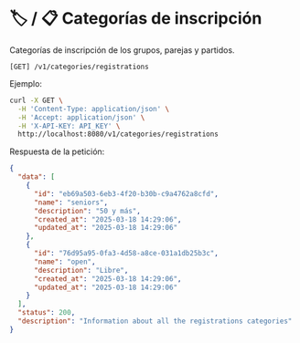 # 🏷️ / 📋  Categorías de inscripción

Categorías de inscripción de los grupos, parejas y partidos.

```
[GET] /v1/categories/registrations
```

Ejemplo:

```bash
curl -X GET \
  -H 'Content-Type: application/json' \
  -H 'Accept: application/json' \
  -H 'X-API-KEY: API_KEY' \
  http://localhost:8080/v1/categories/registrations
```

Respuesta de la petición:

```json
{
  "data": [
    {
      "id": "eb69a503-6eb3-4f20-b30b-c9a4762a8cfd",
      "name": "seniors",
      "description": "50 y más",
      "created_at": "2025-03-18 14:29:06",
      "updated_at": "2025-03-18 14:29:06"
    },
    {
      "id": "76d95a95-0fa3-4d58-a8ce-031a1db25b3c",
      "name": "open",
      "description": "Libre",
      "created_at": "2025-03-18 14:29:06",
      "updated_at": "2025-03-18 14:29:06"
    }
  ],
  "status": 200,
  "description": "Information about all the registrations categories"
}
```
